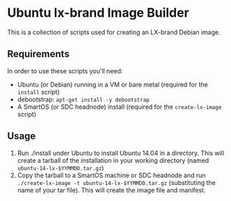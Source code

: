 # Ubuntu lx-brand Image Builder

This is a collection of scripts used for creating an LX-brand Debian image.

## Requirements

In order to use these scripts you'll need:

- Ubuntu (or Debian) running in a VM or bare metal (required for the `install` script)
- debootstrap: `apt-get install -y debootstrap`
- A SmartOS (or SDC headnode) install (required for the `create-lx-image` script)


## Usage

1. Run ./install under Ubuntu to install Ubuntu 14.04 in a directory. This will create a tarball of the installation in your working directory (named `ubuntu-14-lx-$YYMMDD.tar.gz`)
2. Copy the tarball to a SmartOS machine or SDC headnode and run `./create-lx-image -t ubuntu-14-lx-$YYMMDD.tar.gz` (substituting the name of your tar file). This will create the image file and manifest.
